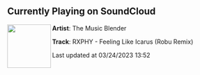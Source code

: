 ## Currently Playing on SoundCloud

[<img align="left" width="100" src="https://i1.sndcdn.com/artworks-UCFOi3CKUQ8ROFXw-Q2eDLQ-t500x500.jpg">](https://soundcloud.com/the_music_blender/rxphy-feeling-like-icarus-robu-remix)

**Artist**: The Music Blender 

**Track**: RXPHY - Feeling Like Icarus (Robu Remix)

Last updated at 03/24/2023 13:52
